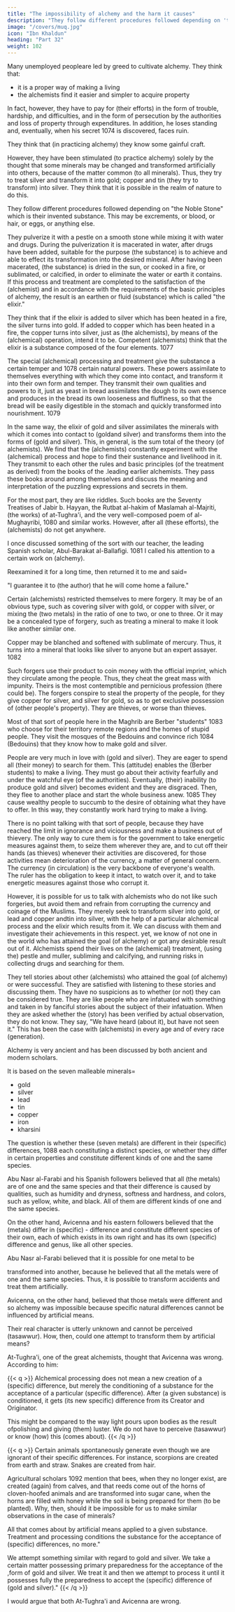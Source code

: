 ```yaml
---
title: "The impossibility of alchemy and the harm it causes"
description: "They follow different procedures followed depending on 'the Noble Stone' which is their invented substance. This may be excrements, or blood, or hair, or eggs, or anything else."
image: "/covers/muq.jpg"
icon: "Ibn Khaldun"
heading: "Part 32"
weight: 102
---
```




<!-- The harm that arises from practicing it. 1071 -->

Many unemployed people<!--  who are unable to earn their living 1072  -->are led by greed to cultivate alchemy. They think that:
- it is a proper way of making a living
- the alchemists find it easier and simpler to acquire property

In fact, however, they have to pay for (their efforts) in the form of trouble, hardship, and difficulties, and in the form of
persecution by the authorities and loss of property through expenditures. In addition, he <!-- 1073 --> loses standing and, eventually, when his secret 1074 is discovered, faces ruin.

They think that (in practicing alchemy) they know some gainful craft.

However, they have been stimulated (to practice alchemy) solely by the thought that some minerals may be changed and transformed artificially into others, because of the matter common (to all minerals). Thus, they try to treat silver and transform it into gold; copper and tin (they try to transform) into silver. They think that it is possible in the realm of nature to do this.

They follow different procedures followed depending on "the Noble Stone" which is their invented substance. This may be excrements, or blood, or hair, or eggs, or anything else. <!-- 1076 -->

<!-- the  by (the alchemists). These depend
on the different opinions held concerning the character and form of the (alchemical)
treatment and concerning the substance invented 1075 for the treatment and which
they call "."  -->

They pulverize it with a pestle on a smooth stone while mixing it with water and drugs. During the pulverization it is macerated in water, after drugs have been added, suitable for the purpose (the substance) is to achieve and able to effect its transformation into the desired mineral. After having been macerated, (the
substance) is dried in the sun, or cooked in a fire, or sublimated, or calcified, in order to eliminate the water or earth it contains. If this process and treatment are completed to the satisfaction of the (alchemist) and in accordance with the requirements of the basic principles of alchemy, the result is an earthen or fluid
(substance) which is called "the elixir." 

They think that if the elixir is added to silver which has been heated in a fire, the silver turns into gold. If added to copper which has been heated in a fire, the copper turns into silver, just as (the alchemists), by means of the (alchemical) operation, intend it to be. Competent (alchemists) think that the elixir is a substance composed of the
four elements. 1077 

The special (alchemical) processing and treatment give the substance a certain temper and 1078 certain natural powers. These powers assimilate to themselves everything with which they come into contact, and transform it into their own form and temper. They transmit their own qualities and powers to it, just as yeast in bread assimilates the dough to its own essence and produces in the bread its own looseness and fluffiness, so that the bread will be easily digestible in the
stomach and quickly transformed into nourishment. 1079 

In the same way, the elixir of gold and silver assimilates the minerals with which it comes into contact to (goldand silver) and transforms them into the forms of (gold and silver). This, in general, is the sum total of the theory (of alchemists). We find that the (alchemists) constantly experiment with the (alchemical) process and hope to find their sustenance and livelihood in it. They transmit to each other the rules and basic principles (of the treatment as derived) from the books of the .leading earlier alchemists. They pass these books around among themselves and discuss the meaning and interpretation of the puzzling expressions and secrets in them. 


For the most part, they are like riddles. Such books are the Seventy Treatises of Jabir b. Hayyan, the Rutbat al-hakim of Maslamah al-Majriti, (the works) of at-Tughra'i, and the very well-composed poem of al-Mughayribi, 1080 and similar works. However, after all (these efforts), the (alchemists) do not get anywhere.

I once discussed something of the sort with our teacher, the leading Spanish scholar, Abul-Barakat al-Ballafigi. 1081 I called his attention to a certain work on (alchemy). 

Reexamined it for a long time, then returned it to me and said= 

"I guarantee it to (the author) that he will come home a failure."

Certain (alchemists) restricted themselves to mere forgery. It may be of an obvious type, such as covering silver with gold, or copper with silver, or mixing the
(two metals) in the ratio of one to two, or one to three. Or it may be a concealed type of forgery, such as treating a mineral to make it look like another similar one. 

Copper may be blanched and softened with sublimate of mercury.
Thus, it turns into a mineral that looks like silver to anyone but an expert
assayer. 1082

Such forgers use their product to coin money with the official imprint, which
they circulate among the people. Thus, they cheat the great mass with impunity.
Theirs is the most contemptible and pernicious profession (there could be). The
forgers conspire to steal the property of the people, for they give copper for silver,
and silver for gold, so as to get exclusive possession of (other people's property).
They are thieves, or worse than thieves.

Most of that sort of people here in the Maghrib are Berber "students" 1083 who choose for their territory remote regions and the homes of stupid people. They visit the mosques of the Bedouins and convince rich 1084 (Bedouins) that they know how to make gold and silver. 

People are very much in love with (gold and silver). They are eager to spend all (their money) to search for them. This (attitude) enables the (Berber students) to make a living. They must go about their activity fearfully and under the watchful eye (of the authorities). Eventually, (their) inability (to produce gold and silver) becomes evident and they are disgraced. Then, they flee to another place and start the whole business anew. 1085 They cause wealthy people to succumb to the desire of obtaining what they have to offer. In this way, they constantly work hard trying to make a living.

There is no point talking with that sort of people, because they have reached the limit in ignorance and viciousness and make a business out of thievery. The only way to cure them is for the government to take energetic measures against them, to
seize them wherever they are, and to cut off their hands (as thieves) whenever their activities are discovered, for those activities mean deterioration of the currency, a matter of general concern. The currency (in circulation) is the very backbone of everyone's wealth. The ruler has the obligation to keep it intact, to watch over it, and
to take energetic measures against those who corrupt it.

However, it is possible for us to talk with alchemists who do not like such forgeries, but avoid them and refrain from corrupting the currency and coinage of the Muslims. They merely seek to transform silver into gold, or lead and copper andtin into silver, with the help of a particular alchemical process and the elixir which results from it. We can discuss with them and investigate their achievements in this
respect. yet, we know of not one in the world who has attained the goal (of
alchemy) or got any desirable result out of it. Alchemists spend their lives on the
(alchemical) treatment, (using the) pestle and muller, subliming and calcifying, and
running risks in collecting drugs and searching for them. 

They tell stories about other (alchemists) who attained the goal (of alchemy) or were successful. They are
satisfied with listening to these stories and discussing them. They have no suspicions
as to whether (or not) they can be considered true. They are like people who are
infatuated with something and taken in by fanciful stories about the subject of their
infatuation. When they are asked whether the (story) has been verified by actual
observation, they do not know. They say, "We have heard (about it), but have not
seen it." This has been the case with (alchemists) in every age and of every race
(generation).

Alchemy is very ancient and has been discussed by both ancient and modern scholars. 

It is based on the seven malleable minerals= 
- gold
- silver
- lead
- tin
- copper
- iron
- kharsini

The question is whether these (seven metals) are different in their (specific) differences, 1088 each constituting a distinct species, or whether they
differ in certain properties and constitute different kinds of one and the same species.

Abu Nasr al-Farabi and his Spanish followers believed that all (the metals) are of one and the same species and that their difference is caused by qualities, such as humidity and dryness, softness and hardness, and colors, such as yellow, white, and black. All of them are different kinds of one and the same species.

On the other hand, Avicenna and his eastern followers believed that the (metals) differ in (specific) - difference and constitute different species of their own, each of which exists in its own right and has its own (specific) difference and genus, like all other species.

<!-- On the strength of his opinion that all (the metals) are of one and the same species,  -->Abu Nasr al-Farabi believed that it is possible for one metal to be
transformed into another, because he believed that all the metals were of one and the same species. Thus, it is possible to transform accidents and treat them artificially. <!-- From this point of view, he considered alchemy possible and easy. 1089 -->

Avicenna, on the other hand, believed that those metals were different and so alchemy was impossible because specific natural differences cannot be influenced by artificial means.

Their real character is utterly unknown and cannot be perceived (tasawwur). How, then, could one attempt to transform them by artificial means?

<!-- on the strength of his opinion that (all the metals) belong to different species, assumed that the existence of alchemy must be
denied and is impossible. 1090 His assumption is based on the fact that 
They are created by the Creator
and Determiner of things, God Almighty.  -->

At-Tughra'i, one of the great alchemists, thought that Avicenna was wrong. According to him:

{{< q >}}
Alchemical processing does not mean a new creation of a (specific) difference, but merely the conditioning of a substance for the acceptance of a particular (specific difference). After (a given substance) is conditioned, it gets (its new specific) difference from its Creator and Originator.

This might be compared to the way light pours upon bodies as the result ofpolishing and giving (them) luster. We do not have to perceive (tasawwur) or know
(how) this (comes about).
{{< /q >}}


{{< q >}}
Certain animals spontaneously generate even though we are ignorant of their specific differences. For instance, scorpions are created from earth and straw. Snakes are created from hair. 

Agricultural scholars 1092 mention that bees, when they no longer exist, are created (again) from calves, and that reeds come out of the horns of cloven-hoofed animals and are transformed into sugar cane, when the horns are filled with honey while the soil is being prepared for them (to be planted). Why, then, should it be impossible for us to make similar observations in the case of <!-- 1093 --> minerals? 

All that comes about by artificial means applied to a given substance. Treatment and processing conditions the substance for the acceptance of (specific) differences, no  more."

We attempt something similar with regard to gold and silver. We take a certain matter possessing primary preparedness for the
acceptance of the ,form of gold and silver. We treat it and then we attempt to process it until it possesses fully the preparedness to accept the (specific) difference
of (gold and silver)."
{{< /q >}}

<!-- This is the gist of at-Tughra'i's discussion. He is right in his refutation of
Avicenna.
We, however, have another starting point for refuting the alchemists. It
shows that the existence of alchemy is impossible and that the assumptions of all
(who defend alchemy), not only those of , 1094 are - wrong -->

I would argue that both At-Tughra'i and Avicenna are wrong. 

